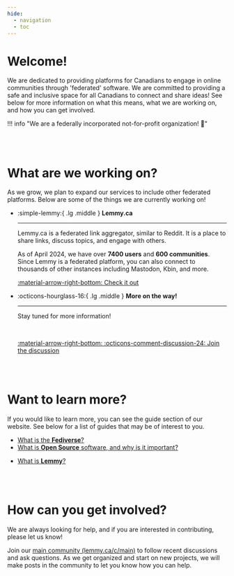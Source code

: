 ```yaml
---
hide:
  - navigation
  - toc
---
```


<!-- ![Image title](https://dummyimage.com/500x300/eee/aaa){ align=right } -->

# Welcome!

We are dedicated to providing platforms for Canadians to engage in online communities through 'federated' software. We are committed to providing a safe and inclusive space for all Canadians to connect and share ideas! See below for more information on what this means, what we are working on, and how you can get involved.

!!! info "We are a federally incorporated not-for-profit organization! 🍁"

<br> <br>

# What are we working on?

As we grow, we plan to expand our services to include other federated platforms. Below are some of the things we are currently working on!

<div class="grid cards" markdown>

-   :simple-lemmy:{ .lg .middle } __Lemmy.ca__

    ---

    Lemmy.ca is a federated link aggregator, similar to Reddit. It is a place to share links, discuss topics, and engage with others. 
    
    As of April 2024, we have over **7400 users** and **600 communities**. Since Lemmy is a federated platform, you can also connect to thousands of other instances including Mastodon, Kbin, and more.

    [:material-arrow-right-bottom: Check it out](https://lemmy.ca)

-   :octicons-hourglass-16:{ .lg .middle } __More on the way!__

    ---

    Stay tuned for more information!

    <br>

    [:material-arrow-right-bottom: :octicons-comment-discussion-24: Join the discussion](https://lemmy.ca/c/main)

</div>

<br> <br>

# Want to learn more?

If you would like to learn more, you can see the guide section of our website. See below for a list of guides that may be of interest to you.

<!-- General Guides -->

- [What is the **Fediverse**?](guides/fediverse.md)
- [What is **Open Source** software, and why is it important?](guides/open-source.md)

<!-- Platform Specific Guides -->

- [What is **Lemmy**?](guides/lemmy.md)

<br> <br>

# How can you get involved?

We are always looking for help, and if you are interested in contributing, please let us know! 

Join our [main community (lemmy.ca/c/main)](https://lemmy.ca/c/main) to follow recent discussions and ask questions. As we get organized and start on new projects, we will make posts in the community to let you know how you can help.

<br>